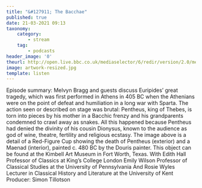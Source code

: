 ```yaml
---
title: "&#127911; The Bacchae"
published: true
date: 21-03-2021 09:13
taxonomy:
    category:
        - stream
    tag:
        - podcasts
header_image: '0'
theurl: http://open.live.bbc.co.uk/mediaselector/6/redir/version/2.0/mediaset/audio-nondrm-download/proto/http/vpid/p099x361.mp3
image: artwork-resized.jpg
template: listen
--- 
```

Episode summary: Melvyn Bragg and guests discuss Euripides’ great tragedy, which was first performed in Athens in 405 BC when the Athenians were on the point of defeat and humiliation in a long war with Sparta. The action seen or described on stage was brutal: Pentheus, king of Thebes, is torn into pieces by his mother in a Bacchic frenzy and his grandparents condemned to crawl away as snakes. All this happened because Pentheus had denied the divinity of his cousin Dionysus, known to the audience as god of wine, theatre, fertility and religious ecstasy. The image above is a detail of a Red-Figure Cup showing the death of Pentheus (exterior) and a Maenad (interior), painted c. 480 BC by the Douris painter. This object can be found at the Kimbell Art Museum in Fort Worth, Texas. With Edith Hall Professor of Classics at King’s College London Emily Wilson Professor of Classical Studies at the University of Pennsylvania And Rosie Wyles Lecturer in Classical History and Literature at the University of Kent Producer: Simon Tillotson
